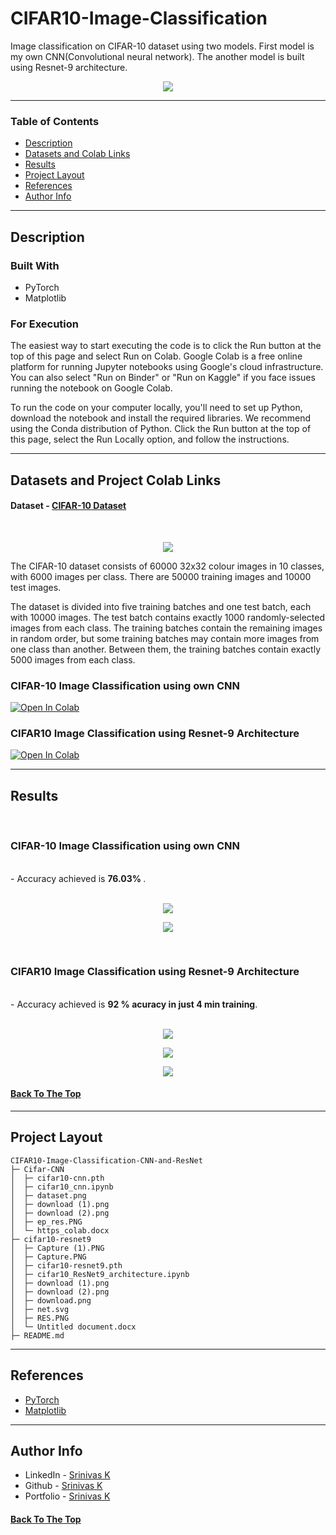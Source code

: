 # CIFAR10-Image-Classification

Image classification on CIFAR-10 dataset using two models. First model is my own CNN(Convolutional neural network). The another model is built using Resnet-9 architecture.

<p align="center">
  <img  src="cifar10-resnet9\Capture.PNG" > 
</p>

---

### Table of Contents

- [Description](#description)
- [Datasets and Colab Links](#Datasets-and-Project-Colab-Links)
- [Results](#results)
- [Project Layout](#project-layout)
- [References](#references)
- [Author Info](#author-info)

---

## Description

### Built With

- PyTorch
- Matplotlib

### For Execution

The easiest way to start executing the code is to click the Run button at the top of this page and select Run on Colab. Google Colab is a free online platform for running Jupyter notebooks using Google's cloud infrastructure. You can also select "Run on Binder" or "Run on Kaggle" if you face issues running the notebook on Google Colab. 

To run the code on your computer locally, you'll need to set up Python, download the notebook and install the required libraries. We recommend using the Conda distribution of Python. Click the Run button at the top of this page, select the Run Locally option, and follow the instructions.
<br>

---

## Datasets and Project Colab Links

#### Dataset - [CIFAR-10 Dataset](https://www.cs.toronto.edu/~kriz/cifar.html)
<br/>

<p align="center">
    <img src="README_IMAGES\3.png" > 
</p>

The CIFAR-10 dataset consists of 60000 32x32 colour images in 10 classes, with 6000 images per class. There are 50000 training images and 10000 test images.

The dataset is divided into five training batches and one test batch, each with 10000 images. The test batch contains exactly 1000 randomly-selected images from each class. The training batches contain the remaining images in random order, but some training batches may contain more images from one class than another. Between them, the training batches contain exactly 5000 images from each class.

### CIFAR-10 Image Classification using own CNN



[![Open In Colab](https://colab.research.google.com/assets/colab-badge.svg)](https://colab.research.google.com/drive/1hpG1vH2bQBDpyyNkLk_0EWYryAlnTflw?usp=sharing)



### CIFAR10 Image Classification using Resnet-9 Architecture 

[![Open In Colab](https://colab.research.google.com/assets/colab-badge.svg)](https://colab.research.google.com/drive/1xFWyerR7-49Z-6lncSLfw_JJU8VUzhh5?usp=sharing)


---

## Results
<br>

### CIFAR-10 Image Classification using own CNN
<br>
- Accuracy achieved is <b> 76.03% </b>.
  <br/><br/>
<p align="center">
    <img  src="README_IMAGES\1.png" > 
</p>

<p align="center">
    <img  src="README_IMAGES\2.png" > 
</p>


<br>

### CIFAR10 Image Classification using Resnet-9 Architecture
<br>
- Accuracy achieved is <b> 92 % acuracy in just 4 min training</b>.
  <br/><br/>

<p align="center">
    <img  src="cifar10-resnet9\net.svg" > 
</p>

<p align="center">
    <img  src="README_IMAGES\4.png" > 
</p>

<p align="center">
    <img  src="README_IMAGES\5.png" > 
</p>

#### [Back To The Top](#CIFAR10-Image-Classification)

---

## Project Layout

```
CIFAR10-Image-Classification-CNN-and-ResNet
├─ Cifar-CNN
│  ├─ cifar10-cnn.pth
│  ├─ cifar10_cnn.ipynb
│  ├─ dataset.png
│  ├─ download (1).png
│  ├─ download (2).png
│  ├─ ep_res.PNG
│  └─ https_colab.docx
├─ cifar10-resnet9
│  ├─ Capture (1).PNG
│  ├─ Capture.PNG
│  ├─ cifar10-resnet9.pth
│  ├─ cifar10_ResNet9_architecture.ipynb
│  ├─ download (1).png
│  ├─ download (2).png
│  ├─ download.png
│  ├─ net.svg
│  ├─ RES.PNG
│  └─ Untitled document.docx
├─ README.md
```
---

## References

- [PyTorch](https://pytorch.org/)
- [Matplotlib](https://matplotlib.org/)

---

## Author Info

- LinkedIn - [Srinivas K](https://www.linkedin.com/in/srinivas-konduri/)
- Github - [Srinivas K](https://github.com/srinivaskool)
- Portfolio - [Srinivas K](http://srinivask.me/portfolio)

#### [Back To The Top](#CIFAR10-Image-Classification)


